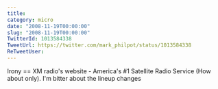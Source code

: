 ```yaml
---
title: 
category: micro
date: "2008-11-19T00:00:00"
slug: "2008-11-19T00:00:00"
TwitterId: 1013584338
TweetUrl: https://twitter.com/mark_philpot/status/1013584338
ReTweetUser: 
---
```


Irony == XM radio's website - America's #1 Satellite Radio Service (How about only). I'm bitter about the lineup changes